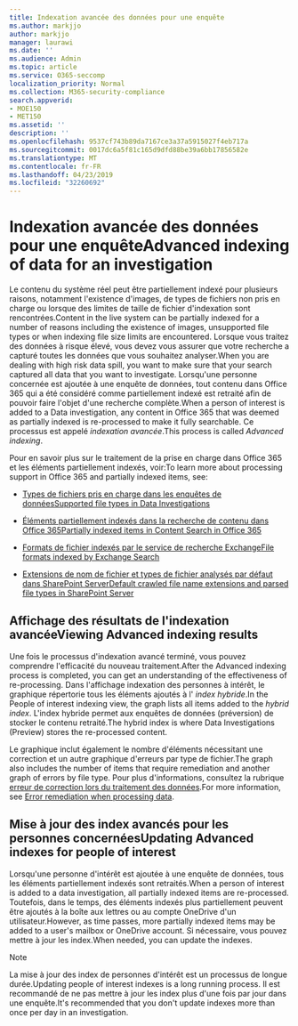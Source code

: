 ```yaml
---
title: Indexation avancée des données pour une enquête
ms.author: markjjo
author: markjjo
manager: laurawi
ms.date: ''
ms.audience: Admin
ms.topic: article
ms.service: O365-seccomp
localization_priority: Normal
ms.collection: M365-security-compliance
search.appverid:
- MOE150
- MET150
ms.assetid: ''
description: ''
ms.openlocfilehash: 9537cf743b89da7167ce3a37a5915027f4eb717a
ms.sourcegitcommit: 0017dc6a5f81c165d9dfd88be39a6bb17856582e
ms.translationtype: MT
ms.contentlocale: fr-FR
ms.lasthandoff: 04/23/2019
ms.locfileid: "32260692"
---
```

# <a name="advanced-indexing-of-data-for-an-investigation"></a><span data-ttu-id="07a8a-102">Indexation avancée des données pour une enquête</span><span class="sxs-lookup"><span data-stu-id="07a8a-102">Advanced indexing of data for an investigation</span></span>

<span data-ttu-id="07a8a-103">Le contenu du système réel peut être partiellement indexé pour plusieurs raisons, notamment l'existence d'images, de types de fichiers non pris en charge ou lorsque des limites de taille de fichier d'indexation sont rencontrées.</span><span class="sxs-lookup"><span data-stu-id="07a8a-103">Content in the live system can be partially indexed for a number of reasons including the existence of images, unsupported file types or when indexing file size limits are encountered.</span></span> <span data-ttu-id="07a8a-104">Lorsque vous traitez des données à risque élevé, vous devez vous assurer que votre recherche a capturé toutes les données que vous souhaitez analyser.</span><span class="sxs-lookup"><span data-stu-id="07a8a-104">When you are dealing with high risk data spill, you want to make sure that your search captured all data that you want to investigate.</span></span> <span data-ttu-id="07a8a-105">Lorsqu'une personne concernée est ajoutée à une enquête de données, tout contenu dans Office 365 qui a été considéré comme partiellement indexé est retraité afin de pouvoir faire l'objet d'une recherche complète.</span><span class="sxs-lookup"><span data-stu-id="07a8a-105">When a person of interest is added to a Data investigation, any content in Office 365 that was deemed as partially indexed is re-processed to make it fully searchable.</span></span> <span data-ttu-id="07a8a-106">Ce processus est appelé *indexation avancée*.</span><span class="sxs-lookup"><span data-stu-id="07a8a-106">This process is called *Advanced indexing*.</span></span> 

<span data-ttu-id="07a8a-107">Pour en savoir plus sur le traitement de la prise en charge dans Office 365 et les éléments partiellement indexés, voir:</span><span class="sxs-lookup"><span data-stu-id="07a8a-107">To learn more about processing support in Office 365 and partially indexed items, see:</span></span>

- [<span data-ttu-id="07a8a-108">Types de fichiers pris en charge dans les enquêtes de données</span><span class="sxs-lookup"><span data-stu-id="07a8a-108">Supported file types in Data Investigations</span></span>](supported-filetypes-datainvestigations.md)

- [<span data-ttu-id="07a8a-109">Éléments partiellement indexés dans la recherche de contenu dans Office 365</span><span class="sxs-lookup"><span data-stu-id="07a8a-109">Partially indexed items in Content Search in Office 365</span></span>](https://docs.microsoft.com/en-us/office365/securitycompliance/partially-indexed-items-in-content-search)

- [<span data-ttu-id="07a8a-110">Formats de fichier indexés par le service de recherche Exchange</span><span class="sxs-lookup"><span data-stu-id="07a8a-110">File formats indexed by Exchange Search</span></span>](https://docs.microsoft.com/en-us/exchange/file-formats-indexed-by-exchange-search-exchange-2013-help)

- [<span data-ttu-id="07a8a-111">Extensions de nom de fichier et types de fichier analysés par défaut dans SharePoint Server</span><span class="sxs-lookup"><span data-stu-id="07a8a-111">Default crawled file name extensions and parsed file types in SharePoint Server</span></span>](https://docs.microsoft.com/en-us/SharePoint/technical-reference/default-crawled-file-name-extensions-and-parsed-file-types)

## <a name="viewing-advanced-indexing-results"></a><span data-ttu-id="07a8a-112">Affichage des résultats de l'indexation avancée</span><span class="sxs-lookup"><span data-stu-id="07a8a-112">Viewing Advanced indexing results</span></span>

<span data-ttu-id="07a8a-113">Une fois le processus d'indexation avancé terminé, vous pouvez comprendre l'efficacité du nouveau traitement.</span><span class="sxs-lookup"><span data-stu-id="07a8a-113">After the Advanced indexing process is completed, you can get an understanding of the effectiveness of re-processing.</span></span>  <span data-ttu-id="07a8a-114">Dans l'affichage indexation des personnes à intérêt, le graphique répertorie tous les éléments ajoutés à l' *index hybride*.</span><span class="sxs-lookup"><span data-stu-id="07a8a-114">In the People of interest indexing view, the graph lists all items added to the *hybrid index*.</span></span>  <span data-ttu-id="07a8a-115">L'index hybride permet aux enquêtes de données (préversion) de stocker le contenu retraité.</span><span class="sxs-lookup"><span data-stu-id="07a8a-115">The hybrid index is where Data Investigations (Preview) stores the re-processed content.</span></span>

<span data-ttu-id="07a8a-116">Le graphique inclut également le nombre d'éléments nécessitant une correction et un autre graphique d'erreurs par type de fichier.</span><span class="sxs-lookup"><span data-stu-id="07a8a-116">The graph also includes the number of items that require remediation and another graph of errors by file type.</span></span> <span data-ttu-id="07a8a-117">Pour plus d'informations, consultez la rubrique [erreur de correction lors du traitement des données](error-remediation.md).</span><span class="sxs-lookup"><span data-stu-id="07a8a-117">For more information, see [Error remediation when processing data](error-remediation.md).</span></span>

## <a name="updating-advanced-indexes-for-people-of-interest"></a><span data-ttu-id="07a8a-118">Mise à jour des index avancés pour les personnes concernées</span><span class="sxs-lookup"><span data-stu-id="07a8a-118">Updating Advanced indexes for people of interest</span></span>

<span data-ttu-id="07a8a-119">Lorsqu'une personne d'intérêt est ajoutée à une enquête de données, tous les éléments partiellement indexés sont retraités.</span><span class="sxs-lookup"><span data-stu-id="07a8a-119">When a person of interest is added to a data investigation, all partially indexed items are re-processed.</span></span> <span data-ttu-id="07a8a-120">Toutefois, dans le temps, des éléments indexés plus partiellement peuvent être ajoutés à la boîte aux lettres ou au compte OneDrive d'un utilisateur.</span><span class="sxs-lookup"><span data-stu-id="07a8a-120">However, as time passes, more partially indexed items may be added to a user's mailbox or OneDrive account.</span></span>  <span data-ttu-id="07a8a-121">Si nécessaire, vous pouvez mettre à jour les index.</span><span class="sxs-lookup"><span data-stu-id="07a8a-121">When needed, you can update the indexes.</span></span>

> [!NOTE]
> <span data-ttu-id="07a8a-122">La mise à jour des index de personnes d'intérêt est un processus de longue durée.</span><span class="sxs-lookup"><span data-stu-id="07a8a-122">Updating people of interest indexes is a long running process.</span></span> <span data-ttu-id="07a8a-123">Il est recommandé de ne pas mettre à jour les index plus d'une fois par jour dans une enquête.</span><span class="sxs-lookup"><span data-stu-id="07a8a-123">It's recommended that you don't update indexes more than once per day in an investigation.</span></span>

